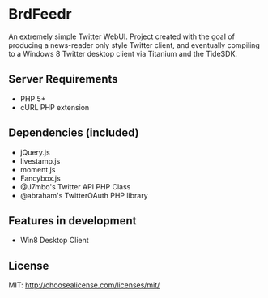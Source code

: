 BrdFeedr
==================
An extremely simple Twitter WebUI. Project created with the goal of producing a news-reader only style Twitter client, and eventually compiling to a Windows 8 Twitter desktop client via Titanium and the TideSDK.

Server Requirements
------------------
 - PHP 5+
 - cURL PHP extension

Dependencies (included)
------------------
 - jQuery.js
 - livestamp.js
 - moment.js
 - Fancybox.js
 - @J7mbo's Twitter API PHP Class
 - @abraham's TwitterOAuth PHP library

Features in development
-------------------
 - Win8 Desktop Client

License
-------------------
MIT: http://choosealicense.com/licenses/mit/ 